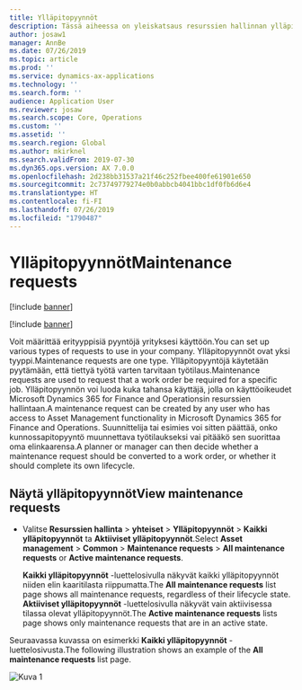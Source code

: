 ```yaml
---
title: Ylläpitopyynnöt
description: Tässä aiheessa on yleiskatsaus resurssien hallinnan ylläpitopyyntöihin.
author: josaw1
manager: AnnBe
ms.date: 07/26/2019
ms.topic: article
ms.prod: ''
ms.service: dynamics-ax-applications
ms.technology: ''
ms.search.form: ''
audience: Application User
ms.reviewer: josaw
ms.search.scope: Core, Operations
ms.custom: ''
ms.assetid: ''
ms.search.region: Global
ms.author: mkirknel
ms.search.validFrom: 2019-07-30
ms.dyn365.ops.version: AX 7.0.0
ms.openlocfilehash: 2d238bb31537a21f46c252fbee400fe61901e650
ms.sourcegitcommit: 2c73749779274e0b0abbcb4041bbc1df0fb6d6e4
ms.translationtype: HT
ms.contentlocale: fi-FI
ms.lasthandoff: 07/26/2019
ms.locfileid: "1790487"
---
```

# <a name="maintenance-requests"></a><span data-ttu-id="93243-103">Ylläpitopyynnöt</span><span class="sxs-lookup"><span data-stu-id="93243-103">Maintenance requests</span></span>

[!include [banner](../../includes/banner.md)]

[!include [banner](../../includes/preview-banner.md)]

<span data-ttu-id="93243-104">Voit määrittää erityyppisiä pyyntöjä yrityksesi käyttöön.</span><span class="sxs-lookup"><span data-stu-id="93243-104">You can set up various types of requests to use in your company.</span></span> <span data-ttu-id="93243-105">Ylläpitopyynnöt ovat yksi tyyppi.</span><span class="sxs-lookup"><span data-stu-id="93243-105">Maintenance requests are one type.</span></span> <span data-ttu-id="93243-106">Ylläpitopyyntöjä käytetään pyytämään, että tiettyä työtä varten tarvitaan työtilaus.</span><span class="sxs-lookup"><span data-stu-id="93243-106">Maintenance requests are used to request that a work order be required for a specific job.</span></span> <span data-ttu-id="93243-107">Ylläpitopyynnön voi luoda kuka tahansa käyttäjä, jolla on käyttöoikeudet Microsoft Dynamics 365 for Finance and Operationsin resurssien hallintaan.</span><span class="sxs-lookup"><span data-stu-id="93243-107">A maintenance request can be created by any user who has access to Asset Management functionality in Microsoft Dynamics 365 for Finance and Operations.</span></span> <span data-ttu-id="93243-108">Suunnittelija tai esimies voi sitten päättää, onko kunnossapitopyyntö muunnettava työtilaukseksi vai pitääkö sen suorittaa oma elinkaarensa.</span><span class="sxs-lookup"><span data-stu-id="93243-108">A planner or manager can then decide whether a maintenance request should be converted to a work order, or whether it should complete its own lifecycle.</span></span>

## <a name="view-maintenance-requests"></a><span data-ttu-id="93243-109">Näytä ylläpitopyynnöt</span><span class="sxs-lookup"><span data-stu-id="93243-109">View maintenance requests</span></span>

- <span data-ttu-id="93243-110">Valitse **Resurssien hallinta** \> **yhteiset** \> **Ylläpitopyynnöt** \> **Kaikki ylläpitopyynnöt** ta **Aktiiviset ylläpitopyynnöt**.</span><span class="sxs-lookup"><span data-stu-id="93243-110">Select **Asset management** \> **Common** \> **Maintenance requests** \> **All maintenance requests** or **Active maintenance requests**.</span></span>

    <span data-ttu-id="93243-111">**Kaikki ylläpitopyynnöt** -luettelosivulla näkyvät kaikki ylläpitopyynnöt niiden elin kaaritilasta riippumatta.</span><span class="sxs-lookup"><span data-stu-id="93243-111">The **All maintenance requests** list page shows all maintenance requests, regardless of their lifecycle state.</span></span> <span data-ttu-id="93243-112">**Aktiiviset ylläpitopyynnöt** -luettelosivulla näkyvät vain aktiivisessa tilassa olevat ylläpitopyynnöt.</span><span class="sxs-lookup"><span data-stu-id="93243-112">The **Active maintenance requests** lists page shows only maintenance requests that are in an active state.</span></span>

<span data-ttu-id="93243-113">Seuraavassa kuvassa on esimerkki **Kaikki ylläpitopyynnöt** -luettelosivusta.</span><span class="sxs-lookup"><span data-stu-id="93243-113">The following illustration shows an example of the **All maintenance requests** list page.</span></span>

![Kuva 1](media/01-setup-for-requests.png)
